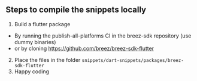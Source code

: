 ## Steps to compile the snippets locally
1. Build a flutter package
  - By running the publish-all-platforms CI in the breez-sdk repository (use dummy binaries)
  - or by cloning https://github.com/breez/breez-sdk-flutter
2. Place the files in the folder `snippets/dart-snippets/packages/breez-sdk-flutter`
3. Happy coding